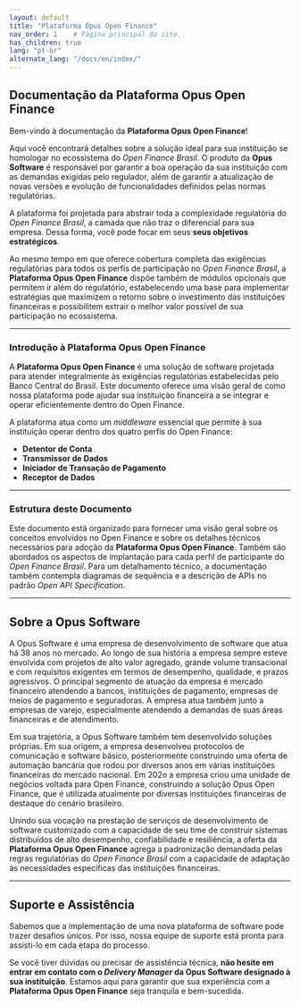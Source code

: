 ```yaml
---
layout: default
title: "Plataforma Opus Open Finance"
nav_order: 1    # Página principal do site. 
has_children: true
lang: "pt-br"
alternate_lang: "/docs/en/index/"
---
```


## Documentação da Plataforma Opus Open Finance

Bem-vindo à documentação da **Plataforma Opus Open Finance**!

Aqui você encontrará detalhes sobre a solução ideal para sua instituição se homologar no ecossistema do *Open Finance Brasil*. O produto da **Opus Software** é responsável por garantir a boa operação da sua instituição com as demandas exigidas pelo regulador, além de garantir a atualização de novas versões e evolução de funcionalidades definidos pelas normas regulatórias.

A plataforma foi projetada para abstrair toda a complexidade regulatória do *Open Finance Brasil*, a camada que não traz o diferencial para sua empresa. Dessa forma, você pode focar em seus **seus objetivos estratégicos**.

Ao mesmo tempo em que oferece cobertura completa das exigências regulatórias para todos os perfis de participação no *Open Finance Brasil*, a **Plataforma Opus Open Finance** dispõe também de módulos opcionais que permitem ir além do regulatório, estabelecendo uma base para implementar estratégias que maximizem o retorno sobre o investimento das instituições financeiras e possibilitem extrair o melhor valor possível de sua participação no ecossistema.

---

### Introdução à Plataforma Opus Open Finance

A **Plataforma Opus Open Finance** é uma solução de software projetada para atender integralmente às exigências regulatórias estabelecidas pelo Banco Central do Brasil. Este documento oferece uma visão geral de como nossa plataforma pode ajudar sua instituição financeira a se integrar e operar eficientemente dentro do Open Finance.

A plataforma atua como um *middleware* essencial que permite à sua instituição operar dentro dos quatro perfis do Open Finance:

- **Detentor de Conta**
- **Transmissor de Dados**
- **Iniciador de Transação de Pagamento**
- **Receptor de Dados**

---

### Estrutura deste Documento

Este documento está organizado para fornecer uma visão geral sobre os conceitos envolvidos no Open Finance e sobre os detalhes técnicos necessários para adoção da **Plataforma Opus Open Finance**. Também são abordados os aspectos de implantação para cada perfil de participante do *Open Finance Brasil*. Para um detalhamento técnico, a documentação também contempla diagramas de sequência e a descrição de APIs no padrão *Open API Specification*.

---

## Sobre a Opus Software

A Opus Software é uma empresa de desenvolvimento de software que atua há 38 anos no mercado. Ao longo de sua história a empresa sempre esteve envolvida com projetos de alto valor agregado, grande volume transacional e com requisitos exigentes em termos de desempenho, qualidade, e prazos agressivos. O principal segmento de atuação da empresa é mercado financeiro atendendo a bancos, instituições de pagamento, empresas de meios de pagamento e seguradoras. A empresa atua também junto a empresas de varejo, especialmente atendendo a demandas de suas áreas financeiras e de atendimento.

Em sua trajetória, a Opus Software também tem desenvolvido soluções próprias. Em sua origem, a empresa desenvolveu protocolos de comunicação e software básico, posteriormente construindo uma oferta de automação bancária que rodou por diversos anos em várias instituições financeiras do mercado nacional. Em 202o a empresa criou uma unidade de negócios voltada para Open Finance, construindo a solução Opus Open Finance, que é utilizada atualmente por diversas instituições financeiras de destaque do cenário brasileiro.

Unindo sua vocação na prestação de serviços de desenvolvimento de software customizado com a capacidade de seu time de construir sistemas distribuídos de alto desempenho, confiabilidade e resiliência, a oferta da **Plataforma Opus Open Finance** agrega a padronização demandada pelas regras regulatórias do *Open Finance Brasil* com a capacidade de adaptação às necessidades específicas das instituições financeiras.

---

## Suporte e Assistência

Sabemos que a implementação de uma nova plataforma de software pode trazer desafios únicos. Por isso, nossa equipe de suporte está pronta para assisti-lo em cada etapa do processo.

Se você tiver dúvidas ou precisar de assistência técnica, **não hesite em entrar em contato com o *Delivery Manager* da Opus Software designado à sua instituição**. Estamos aqui para garantir que sua experiência com a **Plataforma Opus Open Finance** seja tranquila e bem-sucedida.
